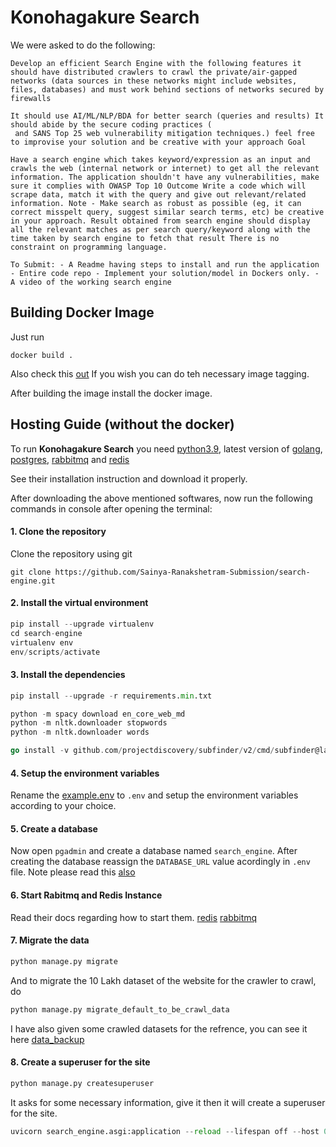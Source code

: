 # Konohagakure Search
We were asked to do the following:
```
Develop an efficient Search Engine with the following features it should have distributed crawlers to crawl the private/air-gapped networks (data sources in these networks might include websites, files, databases) and must work behind sections of networks secured by firewalls

It should use AI/ML/NLP/BDA for better search (queries and results) It should abide by the secure coding practices (
 and SANS Top 25 web vulnerability mitigation techniques.) feel free to improvise your solution and be creative with your approach Goal

Have a search engine which takes keyword/expression as an input and crawls the web (internal network or internet) to get all the relevant information. The application shouldn't have any vulnerabilities, make sure it complies with OWASP Top 10 Outcome Write a code which will scrape data, match it with the query and give out relevant/related information. Note - Make search as robust as possible (eg, it can correct misspelt query, suggest similar search terms, etc) be creative in your approach. Result obtained from search engine should display all the relevant matches as per search query/keyword along with the time taken by search engine to fetch that result There is no constraint on programming language.

To Submit: - A Readme having steps to install and run the application - Entire code repo - Implement your solution/model in Dockers only. - A video of the working search engine
```
## Building Docker Image
Just run 

```docker
docker build .
```
Also check this [out](https://stackoverflow.com/questions/59608788/unable-to-start-docker-desktop-on-windows-10)
If you wish you can do teh necessary image tagging.

After building the image install the docker image.

## Hosting Guide (without the docker)
To run **Konohagakure Search** you need [python3.9](https://www.python.org/downloads/release/python-390/), latest version of [golang](https://go.dev/),
[postgres](https://www.postgresql.org/), [rabbitmq](https://www.rabbitmq.com/) and [redis](https://redis.io/)

See their installation instruction and download it properly.

After downloading the above mentioned softwares, now run the following commands in console after opening the terminal:

#### 1. Clone the repository
Clone the repository using git
```git
git clone https://github.com/Sainya-Ranakshetram-Submission/search-engine.git
```
#### 2. Install the virtual environment
```python
pip install --upgrade virtualenv
cd search-engine
virtualenv env
env/scripts/activate
```
#### 3. Install the dependencies
```python
pip install --upgrade -r requirements.min.txt
```
```python
python -m spacy download en_core_web_md
python -m nltk.downloader stopwords
python -m nltk.downloader words
```
```go
go install -v github.com/projectdiscovery/subfinder/v2/cmd/subfinder@latest
```
#### 4. Setup the environment variables
Rename the [example.env](https://github.com/Sainya-Ranakshetram-Submission/search-engine/blob/master/example.env) to `.env` and setup the environment variables according to your choice.

#### 5. Create a database
Now open `pgadmin` and create a database named `search_engine`. After creating the database reassign the `DATABASE_URL` value acordingly in `.env` file.
Note please read this [also](https://github.com/jacobian/dj-database-url#url-schema)

#### 6. Start Rabitmq and Redis Instance
Read their docs regarding how to start them. [redis](https://redis.io/documentation) [rabbitmq](https://rabbitmq.com/documentation.html)

#### 7. Migrate the data
```python
python manage.py migrate
```

And to migrate the 10 Lakh dataset of the website for the crawler to crawl, do
```python
python manage.py migrate_default_to_be_crawl_data
```
I have also given some crawled datasets for the refrence, you can see it here [data_backup](https://github.com/Sainya-Ranakshetram-Submission/search-engine/blob/master/data_backup)

#### 8. Create a superuser for the site
```python
python manage.py createsuperuser
```
It asks for some necessary information, give it then it will create a superuser for the site.

```python
uvicorn search_engine.asgi:application --reload --lifespan off --host 0.0.0.0
```
